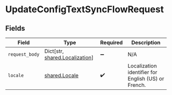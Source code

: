 # UpdateConfigTextSyncFlowRequest


## Fields

| Field                                                                 | Type                                                                  | Required                                                              | Description                                                           |
| --------------------------------------------------------------------- | --------------------------------------------------------------------- | --------------------------------------------------------------------- | --------------------------------------------------------------------- |
| `request_body`                                                        | Dict[str, [shared.Localization](../../models/shared/localization.md)] | :heavy_minus_sign:                                                    | N/A                                                                   |
| `locale`                                                              | [shared.Locale](../../models/shared/locale.md)                        | :heavy_check_mark:                                                    | Localization identifier for English (US) or French.                   |